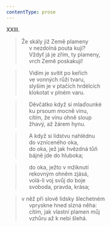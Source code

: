 ```yaml
---
contentType: prose
---
```


XXIII.

> Že skály již Země plameny  
>      v nezdolná pouta kují?  
>      Vždyť já je zřím, ty plameny,  
>      vrch Země poskakují!

>      Vidím je svítit po keřích  
>      ve vonných růží tvaru,  
>      slyším je v ptačích hrdélcích  
>      klokotat v plném varu.

>      Děvčátko když si mlaďounké  
>      ku prsoum mocně vinu,  
>      cítím, že vinu ohně sloup  
>      žhavý, až žárem hynu.

>      A když si lidstvu nahlédnu  
>      do vzníceného oka,  
>      do oka, jež jak hvězdná tůň  
>      bájně jde do hluboka;

>      do oka, ježto v mžiknutí  
>      rekovným ohněm zjásá,  
>      volá-li voj svůj do boje  
>      svoboda, pravda, krása;

> v něž při slově lidsky šlechetném  
>      vpryskne hned slzná něha:  
>      cítím, jak vlastní plamen můj  
>      vzhůru až k nebi šlehá.
